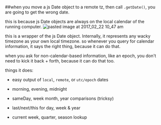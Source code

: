 
##when you move a js Date object to a remote tz, then call `.getDate()`, you are going to get the wrong date.

this is because js Date objects are always on the local calendar of the running computer.
![pasted image at 2017_02_22 10_47 am](https://cloud.githubusercontent.com/assets/399657/23219219/7db8628a-f8ec-11e6-868c-58cf40160936.png)

this is a wrapper of the js Date object. Internally, it represents any wacky timezone as your own local timezone.
so whenever you query for calendar information, it says the right thing, because it can do that.

when you ask for non-calendar-based information, like an epoch, you don't need to kick it back + forth, because it can do that too.

things it does:

* easy output of `local`, `remote`, or `utc/epoch` dates

* morning, evening, midnight

* sameDay, week month, year comparisons (tricksy)

* last/next/this for day, week & year

* current week, quarter, season lookup
